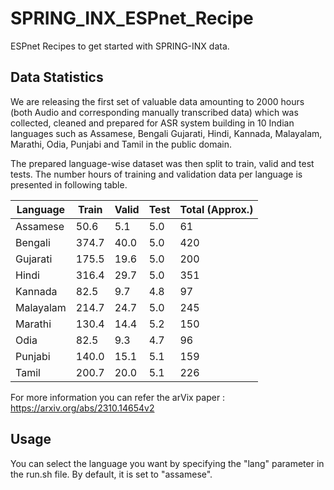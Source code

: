 # SPRING_INX_ESPnet_Recipe
ESPnet Recipes to get started with SPRING-INX data.

## Data Statistics

We are releasing the first set of valuable data amounting to 2000 hours (both Audio and corresponding manually transcribed data) which was collected, cleaned and prepared for ASR system building in 10 Indian languages such as Assamese, Bengali Gujarati, Hindi, Kannada, Malayalam, Marathi, Odia, Punjabi and Tamil in the public domain.

The prepared language-wise dataset was then split to train, valid and test tests. The number hours of training and validation data per language is presented in following table.

| Language  | Train | Valid | Test | Total (Approx.) |
|-----------|-------|-------|------|-----------------|
| Assamese  | 50.6  | 5.1   | 5.0  | 61              |
| Bengali   | 374.7 | 40.0  | 5.0  | 420             |
| Gujarati  | 175.5 | 19.6  | 5.0  | 200             |
| Hindi     | 316.4 | 29.7  | 5.0  | 351             |
| Kannada   | 82.5  | 9.7   | 4.8  | 97              |
| Malayalam | 214.7 | 24.7  | 5.0  | 245             |
| Marathi   | 130.4 | 14.4  | 5.2  | 150             |
| Odia      | 82.5  | 9.3   | 4.7  | 96              |
| Punjabi   | 140.0 | 15.1  | 5.1  | 159             |
| Tamil     | 200.7 | 20.0  | 5.1  | 226             |

For more information you can refer the arVix paper : https://arxiv.org/abs/2310.14654v2

## Usage

 You can select the language you want by specifying the "lang" parameter in the run.sh file. By default, it is set to "assamese".
